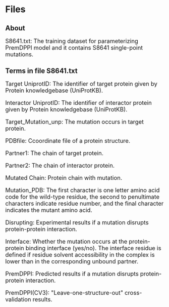 # Files

## About

<font size=4>

S8641.txt: The training dataset for parameterizing PremDPPI model and it contains S8641 single-point mutations.

</font> 

## Terms in file S8641.txt

<font size=4>

Target UniprotID: The identifier of target protein given by Protein knowledgebase (UniProtKB).

Interactor UniprotID: The identifier of interactor protein given by Protein knowledgebase (UniProtKB).

Target_Mutation_unp: The mutation occurs in target protein.

PDBfile: Ccoordinate file of a protein structure.

Partner1: The chain of target protein.

Partner2: The chain of interactor protein.

Mutated Chain: Protein chain with mutation.

Mutation_PDB: The first character is one letter amino acid code for the wild-type residue, the second to penultimate characters indicate residue number, and the final character indicates the mutant amino acid.

Disrupting: Experimental results if a mutation disrupts protein-protein interaction.

Interface: Whether the mutation occurs at the protein-protein binding interface (yes/no). The interface residue is defined if residue solvent accessibility in the complex is lower than in the corresponding unbound partner.

PremDPPI: Predicted results if a mutation disrupts protein-protein interaction.

PremDPPI(CV3): "Leave-one-structure-out" cross-validation results.

</font> 
